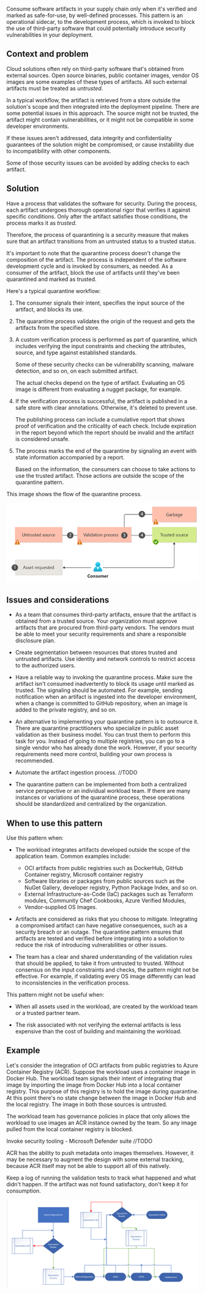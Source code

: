 
Consume software artifacts in your supply chain only when it's verified and marked as safe-for-use, by well-defined processes. This pattern is an operational sidecar, to the development process, which is invoked to block the use of third-party software that could potentially introduce security vulnerabilities in your deployment.


## Context and problem

Cloud solutions often rely on third-party software that's obtained from external sources. Open source binaries, public container images, vendor OS images are some examples of these types of artifacts. All such external artifacts must be treated as _untrusted_. 

In a typical workflow, the artifact is retrieved from a store outside the solution's scope and then integrated into the deployment pipeline. There are some potential issues in this approach. The source might not be trusted, the artifact might contain vulnerabilities, or it might not be compatible in some developer environments. 

If these issues aren't addressed, data integrity and confidentiality guarantees of the solution might be compromised, or cause instability due to incompatibility with other components. 

Some of those security issues can be avoided by adding checks to each artifact. 

## Solution

Have a process that validates the software for security. During the process, each artifact undergoes thorough operational rigor that verifies it against specific conditions. Only after the artifact satisfies those conditions, the process marks it as _trusted_. 

Therefore, the process of quarantining is a security measure that makes sure that an artifact transitions from an untrusted status to a trusted status.

It's important to note that the quarantine process doesn't change the composition of the artifact. The process is independent of the software development cycle and is invoked by consumers, as needed. As a consumer of the artifact, block the use of artifacts until they've been quarantined and marked as trusted. 

Here's a typical quarantine workflow:

1. The consumer signals their intent, specifies the input source of the artifact, and blocks its use. 

2. The quarantine process validates the origin of the request and gets the artifacts from the specified store. 

3. A custom verification process is performed as part of quarantine, which includes verifying the input constraints and checking the attributes, source, and type against established standards.

    Some of these security checks can be  vulnerability scanning, malware detection, and so on, on each submitted artifact.

    The actual checks depend on the type of artifact. Evaluating an OS image is different from evaluating a nugget package, for example.

4. If the verification process is successful, the artifact is published in a safe store with clear annotations. Otherwise, it's deleted to prevent  use. 

    The publishing process can include a cumulative report that shows proof of verification and the criticality of each check. Include expiration in the report beyond which the report should be invalid and the artifact is  considered unsafe.

5. The process marks the end of the quarantine by signaling an event with state information accompanied by a report.
    
    Based on the information, the consumers can choose to take actions to use the trusted artifact. Those actions are outside the scope of the quarantine pattern. 


This image shows the flow of the quarantine process.

![This diagram shows the general quarantine pattern workflow.](./_images/quarantine.png)

## Issues and considerations

- As a team that consumes third-party artifacts, ensure that the artifact is obtained from a trusted source. Your organization must approve artifacts that are procured from third-party vendors. The vendors must be able to meet your security requirements and share a responsible disclosure plan. 

- Create segmentation between resources that stores trusted and untrusted artifacts. Use identity and network controls to restrict access to the authorized users.

- Have a reliable way to invoking the quarantine process. Make sure the artifact isn't consumed inadvertently to block its usage until marked as trusted. The signaling should be automated. For example, sending notification when an artifact is ingested into the developer environment, when a change is committed to GitHub repository, when an image is added to the private registry, and so on.  

-  An alternative to implementing your quarantine pattern is to outsource it. There are quarantine practitioners who specialize in public asset validation as their business model. You can trust them to perform this task for you. Instead of going to multiple registries, you can go to a single vendor who has already done the work. However, if your security requirements need more control, building your own process is recommended.

- Automate the artifact ingestion process. //TODO

- The quarantine pattern can be implemented from both a centralized service perspective or an individual workload team. If there are many instances or variations of the quarantine process, these operations should be standardized and centralized by the organization.



## When to use this pattern

Use this pattern when: 

- The workload integrates artifacts developed outside the scope of the application team. Common examples include:

    - OCI artifacts from public registries such as DockerHub, GitHub Container registry, Microsoft container registry
    - Software libraries or packages from public sources such as the NuGet Gallery, developer registry, Python Package Index, and so on. 
    - External Infrastructure-as-Code (IaC) packages such as Terraform modules, Community Chef Cookbooks, Azure Verified Modules, 
    - Vendor-supplied OS Images. 
    
- Artifacts are considered as risks that you choose to mitigate. Integrating a compromised artifact can have negative consequences, such as a security breach or an outage. The quarantine pattern ensures that artifacts are tested and verified before integrating into a solution to reduce the risk of introducing vulnerabilities or other issues.

- The team has a clear and shared understanding of the validation rules that should be applied, to take it from untrusted to trusted. Without consensus on the input constraints and checks, the pattern might not be effective. For example, if validating every OS image differently can lead to inconsistencies in the verification process.

This pattern might not be useful when:

- When all assets used in the workload, are created by the workload team or a trusted partner team. 

- The risk associated with not verifying the external artifacts is less expensive than the cost of building and maintaining the workload.


## Example

Let's consider the integration of OCI artifacts from public registries to Azure Container Registry (ACR). Suppose the workload uses a container image in Docker Hub. The workload team signals their intent of integrating that image by importing the image from Docker Hub into a local container registry. This purpose of this registry is to hold the image during quarantine. At this point there's no state change between the image in Docker Hub and the local registry. The image in both those sources is untrusted.

The workload team has governance policies in place that only allows the workload to use images an ACR instance owned by the team. So any image pulled from the local container registry is blocked. 

Invoke security tooling - Microsoft Defender suite //TODO

ACR has the ability to push metadata onto images themselves. However, it may be necessary to augment the design with some external tracking, because ACR itself may not be able to support all of this natively. 

Keep a log of running the validation tests to track what happened and what didn't happen. If the artifact was not found satisfactory, don't keep it for consumption.

![This image shows Azure Container Registry implementation of the quarantine pattern.](./_images/quarantine-example.png)
